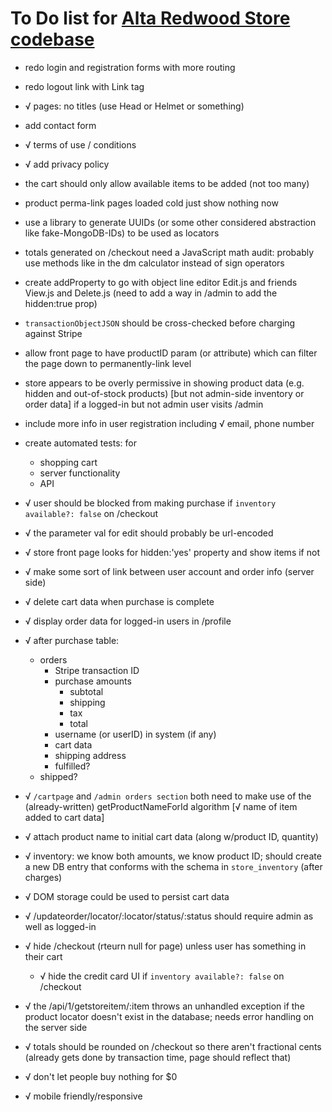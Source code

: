 # To Do list for [Alta Redwood Store codebase](https://bitbucket.org/pacificpelican/okconcept0/src/master/)

- redo login and registration forms with more routing
- redo logout link with Link tag
- √ pages: no titles (use Head or Helmet or something)
- add contact form
- √ terms of use / conditions
- √ add privacy policy
- the cart should only allow available items to be added (not too many)
- product perma-link pages loaded cold just show nothing now
- use a library to generate UUIDs (or some other considered abstraction like fake-MongoDB-IDs) to be used as locators
- totals generated on /checkout need a JavaScript math audit: probably use methods like in the dm calculator instead of sign operators
- create addProperty to go with object line editor Edit.js and friends View.js and Delete.js (need to add a way in /admin to add the hidden:true prop)
- `transactionObjectJSON` should be cross-checked before charging against Stripe
- allow front page to have productID param (or attribute) which can filter the page down to permanently-link level
- store appears to be overly permissive in showing product data (e.g. hidden and out-of-stock products) [but not admin-side inventory or order data] if a logged-in but not admin user visits /admin
- include more info in user registration including √ email, phone number
- create automated tests: for 
	- shopping cart
	- server functionality
	- API

- √ user should be blocked from making purchase if `inventory available?: false` on /checkout
- √ the parameter val for edit should probably be url-encoded
- √ store front page looks for hidden:'yes' property and show items if not
- √ make some sort of link between user account and order info (server side)
- √ delete cart data when purchase is complete
- √ display order data for logged-in users in /profile
- √ after purchase table:
	- orders
		- Stripe transaction ID
		- purchase amounts
			- subtotal
			- shipping
			- tax
			- total
		- username (or userID) in system (if any)
		- cart data
		- shipping address
		- fulfilled?
    - shipped?
- √ `/cartpage` and `/admin orders section` both need to make use of the (already-written) getProductNameForId algorithm [√ name of item added to cart data]
- √ attach product name to initial cart data (along w/product ID, quantity)
- √ inventory: we know both amounts, we know product ID; should create a new DB entry that conforms with the schema in `store_inventory` (after charges)
- √ DOM storage could be used to persist cart data
- √ /updateorder/locator/:locator/status/:status should require admin as well as logged-in
- √ hide /checkout (rteurn null for page) unless user has something in their cart
	- √ hide the credit card UI if `inventory available?: false` on /checkout
- √ the /api/1/getstoreitem/:item throws an unhandled exception if the product locator doesn't exist in the database; needs error handling on the server side
- √ totals should be rounded on /checkout so there aren't fractional cents (already gets done by transaction time, page should reflect that)
- √ don't let people buy nothing for $0
- √ mobile friendly/responsive
